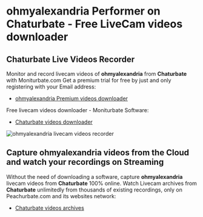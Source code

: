 # ohmyalexandria Performer on Chaturbate - Free LiveCam videos downloader

## Chaturbate Live Videos Recorder

Monitor and record livecam videos of **ohmyalexandria** from **Chaturbate** with Moniturbate.com
Get a premium trial for free by just and only registering with your Email address:
* [ohmyalexandria Premium videos downloader](https://moniturbate.com/request-demo-licence-key.html)

Free livecam videos downloader - Moniturbate Software:
* [Chaturbate videos downloader](https://moniturbate.com/moniturbate-download-software.html)

![ohmyalexandria livecam videos recorder](https://peachurnet.com/templates/moniturbate-software.png)


## Capture ohmyalexandria videos from the Cloud and watch your recordings on Streaming

Without the need of downloading a software, capture **ohmyalexandria** livecam videos from **Chaturbate** 100% online.
Watch Livecam archives from **Chaturbate** unlimitedly from thousands of existing recordings, only on Peachurbate.com and its websites network:
* [Chaturbate videos archives](https://peachurnet.com/)